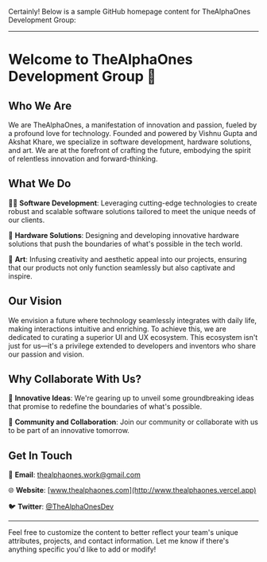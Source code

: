 Certainly! Below is a sample GitHub homepage content for TheAlphaOnes Development Group:

---

# Welcome to TheAlphaOnes Development Group 👋

## Who We Are

We are TheAlphaOnes, a manifestation of innovation and passion, fueled by a profound love for technology. Founded and powered by Vishnu Gupta and Akshat Khare, we specialize in software development, hardware solutions, and art. We are at the forefront of crafting the future, embodying the spirit of relentless innovation and forward-thinking.

## What We Do

👨‍💻 **Software Development**: Leveraging cutting-edge technologies to create robust and scalable software solutions tailored to meet the unique needs of our clients.

🔧 **Hardware Solutions**: Designing and developing innovative hardware solutions that push the boundaries of what's possible in the tech world.

🎨 **Art**: Infusing creativity and aesthetic appeal into our projects, ensuring that our products not only function seamlessly but also captivate and inspire.

## Our Vision

We envision a future where technology seamlessly integrates with daily life, making interactions intuitive and enriching. To achieve this, we are dedicated to curating a superior UI and UX ecosystem. This ecosystem isn't just for us—it's a privilege extended to developers and inventors who share our passion and vision.

## Why Collaborate With Us?

🚀 **Innovative Ideas**: We're gearing up to unveil some groundbreaking ideas that promise to redefine the boundaries of what's possible.

🤝 **Community and Collaboration**: Join our community or collaborate with us to be part of an innovative tomorrow.

## Get In Touch

📧 **Email**: [thealphaones.work@gmail.com](mailto:contact@thealphaones.com)

🌐 **Website**: [www.thealphaones.com](http://www.thealphaones.vercel.app)

🐦 **Twitter**: [@TheAlphaOnesDev](https://twitter.com/TheAlphaOnesDev)

---

Feel free to customize the content to better reflect your team's unique attributes, projects, and contact information. Let me know if there's anything specific you'd like to add or modify!
